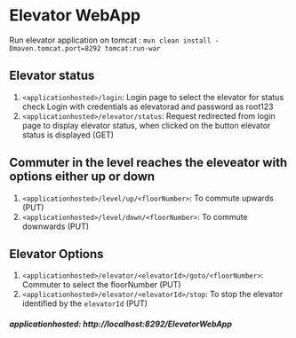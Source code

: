 # Elevator WebApp

Run elevator application on tomcat :
``
mvn clean install -Dmaven.tomcat.port=8292 tomcat:run-war
``

## Elevator status 
1. ``<applicationhosted>/login``: Login page to select the elevator for status check
   Login with credentials as elevatorad and password as root123
2. ``<applicationhosted>/elevator/status``: Request redirected from login page to display elevator status, when clicked on the button elevator status is displayed (GET)

## Commuter in the level reaches the eleveator with options either up or down
1. ``<applicationhosted>/level/up/<floorNumber>``: To commute upwards (PUT)
2. ``<applicationhosted>/level/down/<floorNumber>``: To commute downwards (PUT)

## Elevator Options
1. ``<applicationhosted>/elevator/<elevatorId>/goto/<floorNumber>``: Commuter to select the floorNumber (PUT)
2. ``<applicationhosted>/elevator/<elevatorId>/stop``: To stop the elevator identified by the ``elevatorId`` (PUT)

##### applicationhosted: http://localhost:8292/ElevatorWebApp
